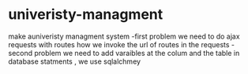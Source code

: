# univeristy-managment
make auniveristy managment system 
-first problem we need to do ajax requests with routes how we invoke the url of routes in the requests 
-second problem we need to add varaibles at the colum and the table in database statments , we use sqlalchmey 
